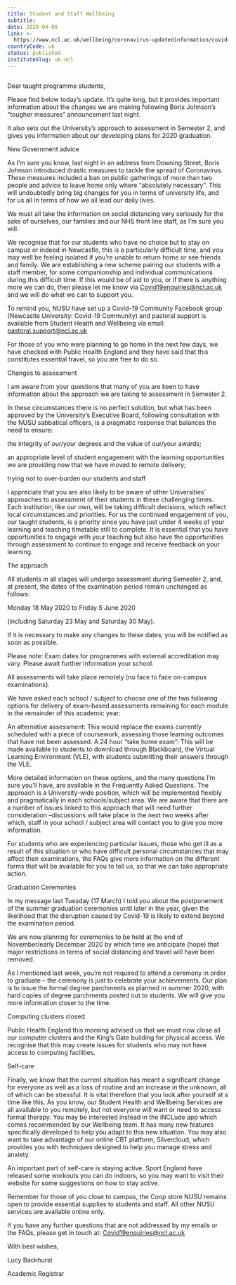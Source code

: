 ```yaml
---
title: Student and Staff Wellbeing
subtitle: 
date: 2020-04-08
link: >-
  https://www.ncl.ac.uk/wellbeing/coronavirus-updatedinformation/covid-19update-24march2020/
countryCode: uk
status: published
instituteSlug: uk-ncl
---
```

![]()

Dear taught programme students,

Please find below today’s update. It’s quite long, but it provides important information about the changes we are making following Boris Johnson’s “tougher measures” announcement last night.

It also sets out the University’s approach to assessment in Semester 2, and gives you information about our developing plans for 2020 graduation.

New Government advice

As I’m sure you know, last night in an address from Downing Street, Boris Johnson introduced drastic measures to tackle the spread of Coronavirus. These measures included a ban on public gatherings of more than two people and advice to leave home only where “absolutely necessary”. This will undoubtedly bring big changes for you in terms of university life, and for us all in terms of how we all lead our daily lives.

We must all take the information on social distancing very seriously for the sake of ourselves, our families and our NHS front line staff, as I’m sure you will.

We recognise that for our students who have no choice but to stay on campus or indeed in Newcastle, this is a particularly difficult time, and you may well be feeling isolated if you’re unable to return home or see friends and family. We are establishing a new scheme pairing our students with a staff member, for some companionship and individual communications during this difficult time. If this would be of aid to you, or if there is anything more we can do, then please let me know via Covid19enquiries@ncl.ac.uk and we will do what we can to support you.

To remind you, NUSU have set up a Covid-19 Community Facebook group (Newcastle University: Covid-19 Community) and pastoral support is available from Student Health and Wellbeing via email: pastoral.support@ncl.ac.uk

For those of you who were planning to go home in the next few days, we have checked with Public Health England and they have said that this constitutes essential travel, so you are free to do so.

Changes to assessment

I am aware from your questions that many of you are keen to have information about the approach we are taking to assessment in Semester 2.

In these circumstances there is no perfect solution, but what has been approved by the University’s Executive Board, following consultation with the NUSU sabbatical officers, is a pragmatic response that balances the need to ensure:

the integrity of our/your degrees and the value of our/your awards;

an appropriate level of student engagement with the learning opportunities we are providing now that we have moved to remote delivery;

trying not to over-burden our students and staff

I appreciate that you are also likely to be aware of other Universities’ approaches to assessment of their students in these challenging times. Each institution, like our own, will be taking difficult decisions, which reflect local circumstances and priorities. For us the continued engagement of you, our taught students, is a priority since you have just under 4 weeks of your learning and teaching timetable still to complete. It is essential that you have opportunities to engage with your teaching but also have the opportunities through assessment to continue to engage and receive feedback on your learning.

The approach

All students in all stages will undergo assessment during Semester 2, and, at present, the dates of the examination period remain unchanged as follows:

Monday 18 May 2020 to Friday 5 June 2020

(including Saturday 23 May and Saturday 30 May).

If it is necessary to make any changes to these dates, you will be notified as soon as possible.

Please note: Exam dates for programmes with external accreditation may vary. Please await further information your school.

All assessments will take place remotely (no face to face on-campus examinations).

We have asked each school / subject to choose one of the two following options for delivery of exam-based assessments remaining for each module in the remainder of this academic year:

An alternative assessment: This would replace the exams currently scheduled with a piece of coursework, assessing those learning outcomes that have not been assessed. A 24 hour “take home exam”: This will be made available to students to download through Blackboard, the Virtual Learning Environment (VLE), with students submitting their answers through the VLE.

More detailed information on these options, and the many questions I’m sure you’ll have, are available in the Frequently Asked Questions. The approach is a University-wide position, which will be implemented flexibly and pragmatically in each schools/subject area. We are aware that there are a number of issues linked to this approach that will need further consideration –discussions will take place in the next two weeks after which, staff in your school / subject area will contact you to give you more information.

For students who are experiencing particular issues, those who get ill as a result of this situation or who have difficult personal circumstances that may affect their examinations, the FAQs give more information on the different forms that will be available for you to tell us, so that we can take appropriate action.

Graduation Ceremonies

In my message last Tuesday (17 March) I told you about the postponement of the summer graduation ceremonies until later in the year, given the likelihood that the disruption caused by Covid-19 is likely to extend beyond the examination period.

We are now planning for ceremonies to be held at the end of November/early December 2020 by which time we anticipate (hope) that major restrictions in terms of social distancing and travel will have been removed.

As I mentioned last week, you’re not required to attend a ceremony in order to graduate – the ceremony is just to celebrate your achievements. Our plan is to issue the formal degree parchments as planned in summer 2020, with hard copies of degree parchments posted out to students. We will give you more information closer to the time.

Computing clusters closed

Public Health England this morning advised us that we must now close all our computer clusters and the King’s Gate building for physical access. We recognise that this may create issues for students who may not have access to computing facilities.

Self-care

Finally, we know that the current situation has meant a significant change for everyone as well as a loss of routine and an increase in the unknown, all of which can be stressful. It is vital therefore that you look after yourself at a time like this. As you know, our Student Health and Wellbeing Services are all available to you remotely, but not everyone will want or need to access formal therapy. You may be interested instead in the iNCLude app which comes recommended by our Wellbeing team. It has many new features specifically developed to help you adapt to this new situation. You may also want to take advantage of our online CBT platform, Silvercloud, which provides you with techniques designed to help you manage stress and anxiety.

An important part of self-care is staying active. Sport England have released some workouts you can do indoors, so you may want to visit their website for some suggestions on how to stay active.

Remember for those of you close to campus, the Coop store NUSU remains open to provide essential supplies to students and staff. All other NUSU services are available online only.

If you have any further questions that are not addressed by my emails or the FAQs, please get in touch at: Covid19enquiries@ncl.ac.uk

With best wishes,

Lucy Backhurst

Academic Registrar